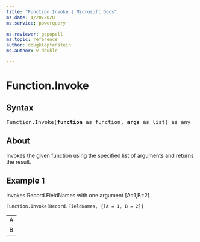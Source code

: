 ```yaml
---
title: "Function.Invoke | Microsoft Docs"
ms.date: 4/20/2020
ms.service: powerquery

ms.reviewer: gepopell
ms.topic: reference
author: dougklopfenstein
ms.author: v-douklo

---
```

# Function.Invoke

## Syntax

<pre>
Function.Invoke(<b>function</b> as function, <b>args</b> as list) as any 
</pre>
  
## About  
Invokes the given function using the specified list of arguments and returns the result.

## Example 1
Invokes Record.FieldNames with one argument [A=1,B=2]

```powerquery-m
Function.Invoke(Record.FieldNames, {[A = 1, B = 2]}
```

<table> <tr><td>A</td></tr> <tr><td>B</td></tr> </table>
